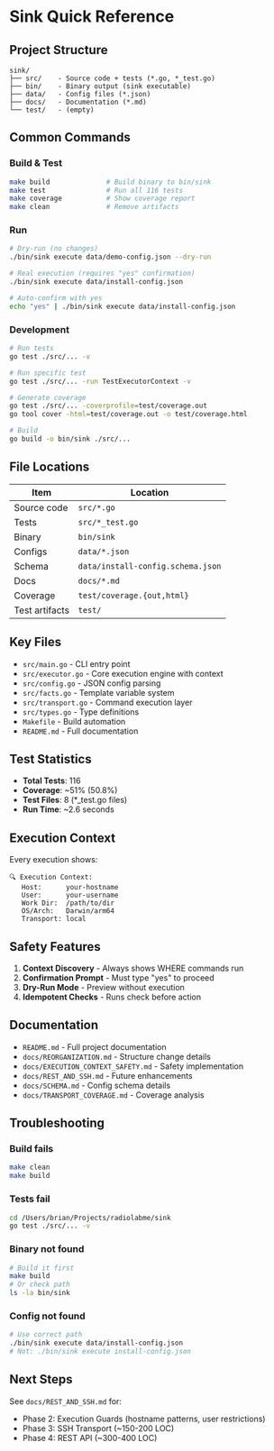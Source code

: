 # Sink Quick Reference

## Project Structure
```
sink/
├── src/    - Source code + tests (*.go, *_test.go)
├── bin/    - Binary output (sink executable)
├── data/   - Config files (*.json)
├── docs/   - Documentation (*.md)
└── test/   - (empty)
```

## Common Commands

### Build & Test
```bash
make build              # Build binary to bin/sink
make test               # Run all 116 tests
make coverage           # Show coverage report
make clean              # Remove artifacts
```

### Run
```bash
# Dry-run (no changes)
./bin/sink execute data/demo-config.json --dry-run

# Real execution (requires "yes" confirmation)
./bin/sink execute data/install-config.json

# Auto-confirm with yes
echo "yes" | ./bin/sink execute data/install-config.json
```

### Development
```bash
# Run tests
go test ./src/... -v

# Run specific test
go test ./src/... -run TestExecutorContext -v

# Generate coverage
go test ./src/... -coverprofile=test/coverage.out
go tool cover -html=test/coverage.out -o test/coverage.html

# Build
go build -o bin/sink ./src/...
```

## File Locations

| Item | Location |
|------|----------|
| Source code | `src/*.go` |
| Tests | `src/*_test.go` |
| Binary | `bin/sink` |
| Configs | `data/*.json` |
| Schema | `data/install-config.schema.json` |
| Docs | `docs/*.md` |
| Coverage | `test/coverage.{out,html}` |
| Test artifacts | `test/` |

## Key Files

- `src/main.go` - CLI entry point
- `src/executor.go` - Core execution engine with context
- `src/config.go` - JSON config parsing
- `src/facts.go` - Template variable system
- `src/transport.go` - Command execution layer
- `src/types.go` - Type definitions
- `Makefile` - Build automation
- `README.md` - Full documentation

## Test Statistics

- **Total Tests**: 116
- **Coverage**: ~51% (50.8%)
- **Test Files**: 8 (*_test.go files)
- **Run Time**: ~2.6 seconds

## Execution Context

Every execution shows:
```
🔍 Execution Context:
   Host:      your-hostname
   User:      your-username
   Work Dir:  /path/to/dir
   OS/Arch:   Darwin/arm64
   Transport: local
```

## Safety Features

1. **Context Discovery** - Always shows WHERE commands run
2. **Confirmation Prompt** - Must type "yes" to proceed
3. **Dry-Run Mode** - Preview without execution
4. **Idempotent Checks** - Runs check before action

## Documentation

- `README.md` - Full project documentation
- `docs/REORGANIZATION.md` - Structure change details
- `docs/EXECUTION_CONTEXT_SAFETY.md` - Safety implementation
- `docs/REST_AND_SSH.md` - Future enhancements
- `docs/SCHEMA.md` - Config schema details
- `docs/TRANSPORT_COVERAGE.md` - Coverage analysis

## Troubleshooting

### Build fails
```bash
make clean
make build
```

### Tests fail
```bash
cd /Users/brian/Projects/radiolabme/sink
go test ./src/... -v
```

### Binary not found
```bash
# Build it first
make build
# Or check path
ls -la bin/sink
```

### Config not found
```bash
# Use correct path
./bin/sink execute data/install-config.json
# Not: ./bin/sink execute install-config.json
```

## Next Steps

See `docs/REST_AND_SSH.md` for:
- Phase 2: Execution Guards (hostname patterns, user restrictions)
- Phase 3: SSH Transport (~150-200 LOC)
- Phase 4: REST API (~300-400 LOC)
